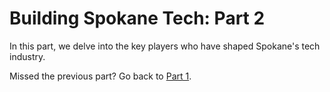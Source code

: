 # Building Spokane Tech: Part 2

In this part, we delve into the key players who have shaped Spokane's tech industry.

Missed the previous part? Go back to [Part 1](part1.md).
